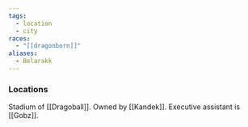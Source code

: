 ```yaml
---
tags:
  - location
  - city
races:
  - "[[dragonborn]]"
aliases:
  - Belarakk
---
```

### Locations

Stadium of [[Dragoball]].
Owned by [[Kandek]]. Executive assistant is [[Gobz]].
